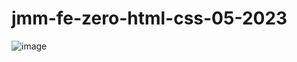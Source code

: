 # jmm-fe-zero-html-css-05-2023
![image](https://github.com/JoseMarin/jmm-fe-zero-html-css-05-2023/assets/16636086/89b23128-3355-47e5-88b9-b7ebbcabffd6)
